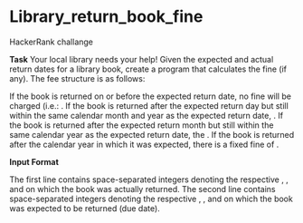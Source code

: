 # Library_return_book_fine
HackerRank challange

<b>Task</b> 
Your local library needs your help! Given the expected and actual return dates for a library book, create a program that calculates the fine (if any). The fee structure is as follows:

If the book is returned on or before the expected return date, no fine will be charged (i.e.: .
If the book is returned after the expected return day but still within the same calendar month and year as the expected return date, .
If the book is returned after the expected return month but still within the same calendar year as the expected return date, the .
If the book is returned after the calendar year in which it was expected, there is a fixed fine of .

<b>Input Format</b>

The first line contains  space-separated integers denoting the respective , , and  on which the book was actually returned. 
The second line contains  space-separated integers denoting the respective , , and  on which the book was expected to be returned (due date).
